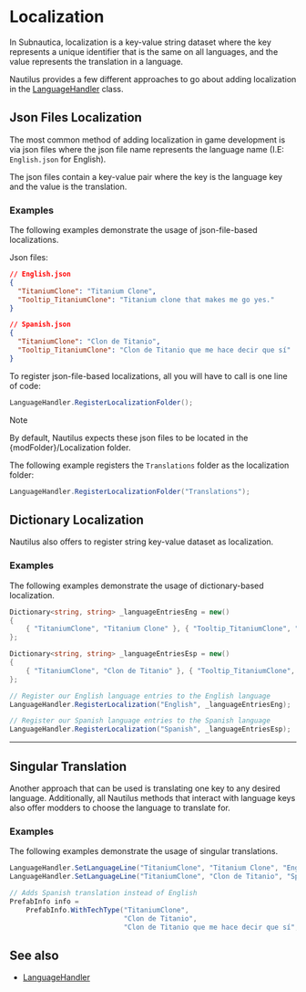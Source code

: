 # Localization

In Subnautica, localization is a key-value string dataset where the key represents a unique identifier that is the same on all languages, and the value represents the translation in a language.  

Nautilus provides a few different approaches to go about adding localization in the [LanguageHandler](xref:Nautilus.Handlers.LanguageHandler) class.

## Json Files Localization
The most common method of adding localization in game development is via json files where the json file name represents the language name (I.E: `English.json` for English). 

The json files contain a key-value pair where the key is the language key and the value is the translation.  


### Examples
The following examples demonstrate the usage of json-file-based localizations.

Json files:
```json
// English.json
{
  "TitaniumClone": "Titanium Clone",
  "Tooltip_TitaniumClone": "Titanium clone that makes me go yes."
}
```
```json
// Spanish.json
{
  "TitaniumClone": "Clon de Titanio",
  "Tooltip_TitaniumClone": "Clon de Titanio que me hace decir que sí"
}
```

To register json-file-based localizations, all you will have to call is one line of code:
```csharp
LanguageHandler.RegisterLocalizationFolder();
```

> [!NOTE]
> By default, Nautilus expects these json files to be located in the {modFolder}/Localization folder. 

The following example registers the `Translations` folder as the localization folder:
```csharp
LanguageHandler.RegisterLocalizationFolder("Translations");
```

## Dictionary Localization
Nautilus also offers to register string key-value dataset as localization. 

### Examples
The following examples demonstrate the usage of dictionary-based localization.
```csharp
Dictionary<string, string> _languageEntriesEng = new()
{
    { "TitaniumClone", "Titanium Clone" }, { "Tooltip_TitaniumClone", "Titanium clone that makes me go yes." }
};

Dictionary<string, string> _languageEntriesEsp = new()
{
    { "TitaniumClone", "Clon de Titanio" }, { "Tooltip_TitaniumClone", "Clon de Titanio que me hace decir que sí" }
};

// Register our English language entries to the English language
LanguageHandler.RegisterLocalization("English", _languageEntriesEng);

// Register our Spanish language entries to the Spanish language
LanguageHandler.RegisterLocalization("Spanish", _languageEntriesEsp);
```

---

## Singular Translation

Another approach that can be used is translating one key to any desired language.
Additionally, all Nautilus methods that interact with language keys also offer modders to choose the language to translate for.

### Examples
The following examples demonstrate the usage of singular translations.
```csharp
LanguageHandler.SetLanguageLine("TitaniumClone", "Titanium Clone", "English");
LanguageHandler.SetLanguageLine("TitaniumClone", "Clon de Titanio", "Spanish");

// Adds Spanish translation instead of English
PrefabInfo info = 
    PrefabInfo.WithTechType("TitaniumClone", 
                            "Clon de Titanio", 
                            "Clon de Titanio que me hace decir que sí", "Spanish");
```

## See also
- [LanguageHandler](xref:Nautilus.Handlers.LanguageHandler)
